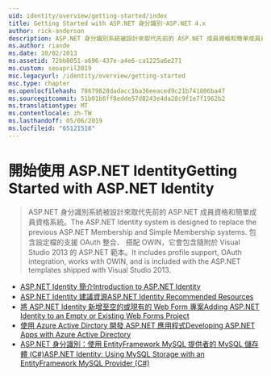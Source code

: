 ```yaml
---
uid: identity/overview/getting-started/index
title: Getting Started with ASP.NET 身分識別-ASP.NET 4.x
author: rick-anderson
description: ASP.NET 身分識別系統被設計來取代先前的 ASP.NET 成員資格和簡單成員資格系統。 它包含設定檔的支援，OAuth 一切...
ms.author: riande
ms.date: 10/02/2013
ms.assetid: 72bb0051-a696-437e-a4e6-ca1225a6e271
ms.custom: seoapril2019
msc.legacyurl: /identity/overview/getting-started
msc.type: chapter
ms.openlocfilehash: 78679828dadacc1ba36eeaced9c21b741806ba47
ms.sourcegitcommit: 51b01b6ff8edde57d8243e4da28c9f1e7f1962b2
ms.translationtype: MT
ms.contentlocale: zh-TW
ms.lasthandoff: 05/06/2019
ms.locfileid: "65121518"
---
```

# <a name="getting-started-with-aspnet-identity"></a><span data-ttu-id="a3dcf-104">開始使用 ASP.NET Identity</span><span class="sxs-lookup"><span data-stu-id="a3dcf-104">Getting Started with ASP.NET Identity</span></span>

> <span data-ttu-id="a3dcf-105">ASP.NET 身分識別系統被設計來取代先前的 ASP.NET 成員資格和簡單成員資格系統。</span><span class="sxs-lookup"><span data-stu-id="a3dcf-105">The ASP.NET Identity system is designed to replace the previous ASP.NET Membership and Simple Membership systems.</span></span> <span data-ttu-id="a3dcf-106">包含設定檔的支援 OAuth 整合、 搭配 OWIN，它會包含隨附於 Visual Studio 2013 的 ASP.NET 範本。</span><span class="sxs-lookup"><span data-stu-id="a3dcf-106">It includes profile support, OAuth integration, works with OWIN, and is included with the ASP.NET templates shipped with Visual Studio 2013.</span></span>

- [<span data-ttu-id="a3dcf-107">ASP.NET Identity 簡介</span><span class="sxs-lookup"><span data-stu-id="a3dcf-107">Introduction to ASP.NET Identity</span></span>](introduction-to-aspnet-identity.md)
- [<span data-ttu-id="a3dcf-108">ASP.NET Identity 建議資源</span><span class="sxs-lookup"><span data-stu-id="a3dcf-108">ASP.NET Identity Recommended Resources</span></span>](aspnet-identity-recommended-resources.md)
- [<span data-ttu-id="a3dcf-109">將 ASP.NET Identity 新增至空的或現有的 Web Form 專案</span><span class="sxs-lookup"><span data-stu-id="a3dcf-109">Adding ASP.NET Identity to an Empty or Existing Web Forms Project</span></span>](adding-aspnet-identity-to-an-empty-or-existing-web-forms-project.md)
- [<span data-ttu-id="a3dcf-110">使用 Azure Active Dirctory 開發 ASP.NET 應用程式</span><span class="sxs-lookup"><span data-stu-id="a3dcf-110">Developing ASP.NET Apps with Azure Active Directory</span></span>](developing-aspnet-apps-with-windows-azure-active-directory.md)
- [<span data-ttu-id="a3dcf-111">ASP.NET 身分識別：使用 EntityFramework MySQL 提供者的 MySQL 儲存體 (C#)</span><span class="sxs-lookup"><span data-stu-id="a3dcf-111">ASP.NET Identity: Using MySQL Storage with an EntityFramework MySQL Provider (C#)</span></span>](aspnet-identity-using-mysql-storage-with-an-entityframework-mysql-provider.md)
